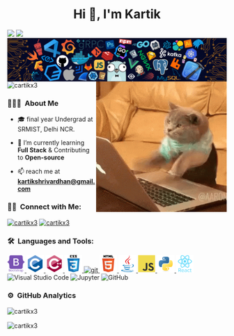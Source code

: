 <h1 align="center">Hi 👋, I'm Kartik</h1>


<!--Trap--:)-->
<a href="https://github.com/404"><img src="https://user-images.githubusercontent.com/73097560/115834477-dbab4500-a447-11eb-908a-139a6edaec5c.gif"></a>
<img alt="download" src="https://github.com/Cartikx3/Cartikx3/blob/5c3c59fd72639ae6fc7f7ed39c4881bfc95ccd11/github.png" align="right"/>
<a href="https://github.com/404"><img src="https://user-images.githubusercontent.com/73097560/115834477-dbab4500-a447-11eb-908a-139a6edaec5c.gif"></a>


<img alt="download" src="https://github.com/Cartikx3/Cartikx3/blob/e8aa91a6538214e0d08a124f30cf2237ba3d5895/giphy.gif" align="right"/>

<p align="left"> <img src="https://komarev.com/ghpvc/?username=cartikx3&label=Profile%20views&color=0e75b6&style=flat" alt="cartikx3" /> </p>

### 👨🏻‍💻 &nbsp;About Me


- 🎓 final year Undergrad at SRMIST, Delhi NCR.

- 🌱 I’m currently learning **Full Stack** & Contributing to **Open-source**

- 📫 reach me  at **kartikshrivardhan@gmail.com**


<h3 align="left">🤝🏻 &nbsp;Connect with Me:</h3>
<p align="left">
<a href="https://linkedin.com/in/cartikx3" target="blank"><img align="center" src="https://raw.githubusercontent.com/rahuldkjain/github-profile-readme-generator/master/src/images/icons/Social/linked-in-alt.svg" alt="cartikx3" height="30" width="40" /></a>
<a href="https://instagram.com/cartikx3" target="blank"><img align="center" src="https://raw.githubusercontent.com/rahuldkjain/github-profile-readme-generator/master/src/images/icons/Social/instagram.svg" alt="cartikx3" height="30" width="40" /></a>
</p>

<h3 align="left">🛠 &nbsp;Languages and Tools:</h3>
<p align="left"> <a href="https://getbootstrap.com" target="_blank"> <img src="https://raw.githubusercontent.com/devicons/devicon/master/icons/bootstrap/bootstrap-plain-wordmark.svg" alt="bootstrap" width="40" height="40"/> </a> <a href="https://www.cprogramming.com/" target="_blank"> <img src="https://raw.githubusercontent.com/devicons/devicon/master/icons/c/c-original.svg" alt="c" width="40" height="40"/> </a> <a href="https://www.w3schools.com/cpp/" target="_blank"> <img src="https://raw.githubusercontent.com/devicons/devicon/master/icons/cplusplus/cplusplus-original.svg" alt="cplusplus" width="40" height="40"/> </a> <a href="https://www.w3schools.com/css/" target="_blank"> <img src="https://raw.githubusercontent.com/devicons/devicon/master/icons/css3/css3-original-wordmark.svg" alt="css3" width="40" height="40"/> </a> <a href="https://git-scm.com/" target="_blank"> <img src="https://www.vectorlogo.zone/logos/git-scm/git-scm-icon.svg" alt="git" width="40" height="40"/> </a> <a href="https://www.w3.org/html/" target="_blank"> <img src="https://raw.githubusercontent.com/devicons/devicon/master/icons/html5/html5-original-wordmark.svg" alt="html5" width="40" height="40"/> </a> <a href="https://www.java.com" target="_blank"> <img src="https://raw.githubusercontent.com/devicons/devicon/master/icons/java/java-original.svg" alt="java" width="40" height="40"/> </a> <a href="https://developer.mozilla.org/en-US/docs/Web/JavaScript" target="_blank"> <img src="https://raw.githubusercontent.com/devicons/devicon/master/icons/javascript/javascript-original.svg" alt="javascript" width="40" height="40"/> </a> <a href="https://www.python.org" target="_blank"> <img src="https://raw.githubusercontent.com/devicons/devicon/master/icons/python/python-original.svg" alt="python" width="40" height="40"/> </a> <a href="https://reactjs.org/" target="_blank"> <img src="https://raw.githubusercontent.com/devicons/devicon/master/icons/react/react-original-wordmark.svg" alt="react" width="40" height="40"/> </a> <img src="https://github.com/prathimacode-hub/prathimacode-hub/blob/main/TechStack/Visual%20Studio%20Code.png" alt="Visual Studio Code" width="40" height="40"/> <img src="https://github.com/prathimacode-hub/prathimacode-hub/blob/main/TechStack/Jupyter.png" alt="Jupyter" width="40" height="40"/> <img src="https://github.com/prathimacode-hub/prathimacode-hub/blob/main/TechStack/Github.png" alt="GitHub" width="40" height="40"/>


### ⚙️ &nbsp;GitHub Analytics

<p><img align="center" src="https://github-readme-stats.vercel.app/api/top-langs?username=cartikx3&show_icons=true&locale=en&layout=compact" alt="cartikx3 " /></p>


<p><img align="center" src="https://github-readme-stats.vercel.app/api?username=cartikx3&show_icons=true&locale=en" alt="cartikx3 " /></p>
